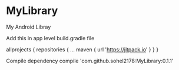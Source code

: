 # MyLibrary
My Android Libray

Add this in app level build.gradle file

allprojects {
		repositories {
			...
			maven { url 'https://jitpack.io' }
		}
	}
  
 Compile dependency
 compile 'com.github.sohel2178:MyLibrary:0.1.1'
